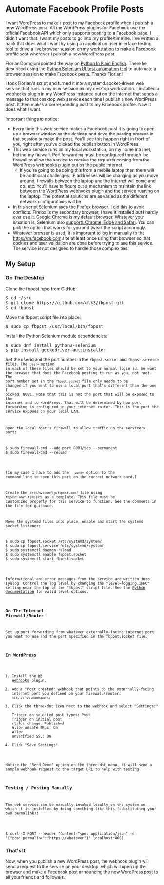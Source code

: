 # Automate Facebook Profile Posts

I want WordPress to make a post to my Facebook profile when I publish a new WordPress post. All the WordPress plugins for Facebook use the official Facebook API which only supports posting to a Facebook page. I didn't want that. I want my posts to go into my profile/timeline. I've written a hack that does what I want by using an application user interface testing tool to drive a live browser session on my workstation to make a Facebook profile post whenever I publish a new WordPress post.

Florian Domgjoni pointed the way on [Python In Plain English](https://python.plainenglish.io/automating-facebook-posts-with-python-using-selenium-7a7ffca0f325).  There he described using the [Python Selenium UI test automation tool](https://selenium-python.readthedocs.io/) to automate a browser session to make Facebook posts.  Thanks Florian!

I took Florian's script and turned it into a systemd.socket-driven web service that runs in my user session on my desktop workstation. I installed a webhooks plugin in my WordPress instance out on the internet that sends a message to that desktop web service each time I publish a new WordPress post. It then makes a corresponding post to my Facebook profile.  Now it does what I want.

Important things to notice:
* Every time this web service makes a Facebook post it is going to open up a browser window on the desktop and drive the posting process in that session to make the post.  You'll see this happen right in front of you, right after you've clicked the publish button in WordPress.
* This web service runs on my local workstation, on my home intranet, behind my firewall.  Port forwarding must be configured through the firewall to allow the service to receive the requests coming from the WordPress webhooks plugin out on the public internet.  
  * If you're going to be doing this from a mobile laptop then there will be additional challenges.  IP addresses will be changing as you move around, firewalls between the laptop and the internet will come and go, etc.  You'll have to figure out a mechanism to maintain the link between the WordPress webhooks plugin and the service running on the laptop.  The potential solutions are as varied as the different network configurations will be.
* In this script Selenium uses the Firefox browser.  I did this to avoid conflicts.  Firefox is my secondary browser, I have it installed but I hardly ever use it.  Google Chrome is my default browser.  Whatever your situation is, Selenium also [supports Chrome, Edge and Safari](https://selenium-python.readthedocs.io/installation.html#drivers).  You can pick the option that works for you and tweak the script accoringly.
* Whatever browser is used, it is important to log in manually to the https://m.facebook.com site at least once using that browser so that cookies and user validation are done before trying to use this service.  The service is not designed to handle those complexities.

## My Setup

### On The Desktop

Clone the fbpost repo from GitHub:
<pre>
$ cd ~/src
$ git clone https://github.com/dlk3/fbpost.git
$ cd fbpost
</pre>

Move the fbpost script file into place:
<pre>
$ sudo cp fbpost /usr/local/bin/fbpost
</pre>

Install the Python Selenium module dependencies:
<pre>
$ sudo dnf install python3-selenium
$ pip install geckodriver-autoinstaller
</pre>

Set the userid and the port number in the <code>fbpost.socket</code> and <code>fbpost.service</fbpost> files.  The <code>User=</code> option in each of these files should be set to your normal login id.  We want the browser that does the Facebook posting to run as you, not root. The port number set in the <code>fbpost.socket</code> file only needs to be changed if you want to use a local port that's different than the one I picked, 8081.  Note that this is not the port that will be exposed to the internet and to WordPress.  That will be determined by how port forwarding is configured in your internet router.  This is the port the service exposes on your local LAN.
 
Open the local host's firewall to allow traffic on the service's port:
<pre>
$ sudo firewall-cmd --add-port 8081/tcp --permanent
$ sudo firewall-cmd --reload
</pre>
(In my case I have to add the <code>--zone=</code> option to the command line to open this port on the correct network card.)

Create the <code>/etc/sysconfig/fbpost.conf</code> file using <code>fbpost.conf.template</code> as a template.  This file must be customized properly for this service to function.  See the comments in the file for guidance.

Move the systemd files into place, enable and start the systemd socket listener:
<pre>
$ sudo cp fbpost.socket /etc/systemd/system/
$ sudo cp fbpost.service /etc/systemd/system/
$ sudo systemctl daemon-reload
$ sudo systemctl enable fbpost.socket
$ sudo systemctl start fbpost.socket
</pre>

Informational and error messages from the service are written into syslog.  Control the log level by changing the "level=logging.INFO" setting near the top of the "fbpost" script file.  See the [Python documentation](https://docs.python.org/3/library/logging.html#logging-levels) for valid level options.

### On The Internet Firewall/Router

Set up port forwarding from whatever externally-facing internet port you want to use and the port specified in the fbpost.socket file.

### In WordPress

1.  Install the [WP Webhooks](https://wordpress.org/plugins/wp-webhooks/) plugin.
2.  Add a "Post created" webhook that points to the externally-facing internet port you defined on your firewall/router: <code>http://hostname:port/</code>
3.  Click the three-dot icon next to the webhook and select "Settings:"
    <br />Trigger on selected post types: Post
    <br />Trigger on initial post status change: Published
    <br />Allow unsafe URLs: On
    <br />Allow unverified SSL: On
4. Click "Save Settings"

Notice the "Send Demo" option on the three-dot menu, it will send a sample webhook request to the target URL to help with testing.

### Testing / Posting Manually

The web service can be manually invoked locally on the system on which it is installed by doing something like this (substituting your own permalink):
<pre> 
$ curl -X POST --header "Content-Type: application/json" -d '{"post_permalink":"https://whatever"}' localhost:8081</code>
</pre>

### That's It

Now, when you publish a new WordPress post, the webhook plugin will send a request to the service on your desktop, which will open up the browser and make a Facebook post announcing the new WordPress post to all your friends and followers.
